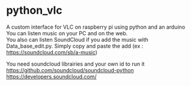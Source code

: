 # python_vlc
A custom interface for VLC on raspberry pi using python and an arduino   
You can listen music on your PC and on the web.  
You also can listen SoundCloud if you add the music with Data_base_edit.py. Simply copy and paste the add (ex : https://soundcloud.com/sb/a-music)
  
You need soundcloud librairies and your own id to run it  
https://github.com/soundcloud/soundcloud-python  
https://developers.soundcloud.com/  
